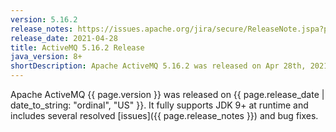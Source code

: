 ```yaml
---
version: 5.16.2
release_notes: https://issues.apache.org/jira/secure/ReleaseNote.jspa?projectId=12311210&version=12349550
release_date: 2021-04-28
title: ActiveMQ 5.16.2 Release
java_version: 8+
shortDescription: Apache ActiveMQ 5.16.2 was released on Apr 28th, 2021. It fully supports JDK 9+ at runtime and includes several resolved issues and bug fixes.
---
```

Apache ActiveMQ {{ page.version }} was released on {{ page.release_date | date_to_string: "ordinal", "US" }}. It fully supports JDK 9+ at runtime and includes several resolved [issues]({{ page.release_notes }}) and bug fixes.
